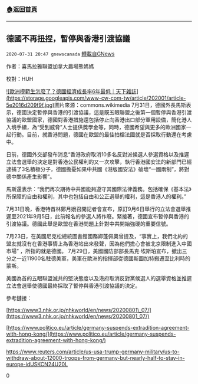 ###  [:house:返回首頁](https://github.com/ourhimalayas/txt)
---

## 德國不再扭捏，暫停與香港引渡協議
`2020-07-31 20:47 gnewscanada` [轉載自GNews](https://gnews.org/zh-hant/281689/)

作者：喜馬拉雅聯盟加拿大農場熊媽媽

校對：HUH


[!\[歐洲模範生怎麼了？德國經濟成長率6年最低｜天下雜誌\](https://storage.googleapis.com/www-cw-com-tw/article/202001/article-5e2016d209f9f.jpg)](https://www.google.ca/url?sa=i&amp;url=https%3A%2F%2Fwww.cw.com.tw%2Farticle%2F5098645&amp;psig=AOvVaw37lxxQttarf0Eyg6SivzNm&amp;ust=1596328954443000&amp;source=images&amp;cd=vfe&amp;ved=0CAIQjRxqFwoTCPCpk_zi-OoCFQAAAAAdAAAAABAm)圖片來源：commons.wikimedia 
7月31日，德國外長馬斯表示，德國決定暫停與香港的引渡協議，這是既五眼聯盟之後第一個暫停與香港引渡協議的歐盟國家，德國對香港措施還包括停止向香港出口部分軍用設備，簡化港人入境手續，為“受到威脅”人士提供獎學金等，同時，德國希望與更多的歐洲國家一起行動。目前，就香港問題，德國在歐盟的最佳拍檔法國就是否採取行動還在考慮中。

日前，德國外交部發布消息“香港政府取消10多名反對派候選人參選資格以及推遲立法會選舉的決定是對香港公民權利的又一次攻擊，執行香港國安法的新部門已經逮捕了3名積極分子，德國擔憂如果中共國《港版國安法》破壞“一國兩制”，將對德中關係產生影響”。

馬斯還表示：“我們再次期待中共國能夠遵守其國際法律義務。包括確保《基本法》所保障的自由和權利，其中也包括自由和公正選舉的權利，這是香港人的權利。”

7月31日晚，香港特首林鄭月娥召開記者會宣布，原訂9月6日舉行的立法會選舉推遲至2021年9月5日，此前報名的參選人將作廢。緊接著，德國宣布暫停與香港的引渡協議。德國此舉是歐盟在香港問題上針對中共開始強硬的重要信號。

7月23日，在美國尼克松總統圖書館國務卿蓬佩奧曾提及，“事實上，我們北約的盟友就沒有在香港事情上為香港站出來發聲，因為他們擔心會被北京限制進入中國市場” ，所指的就是德國。 7月29日，美國國防部部長馬克·埃斯珀宣布，撤出三分之一近11900名駐德美軍，美軍在歐洲的指揮部從德國斯圖加特搬遷至比利時的蒙斯。

美國為首的五眼聯盟滅共的堅決態度以及港府取消反對黨候選人的選舉資格並推遲立法會選舉使德國最終採取了暫停與香港引渡協議的決定。

參考鏈接：

[https://www3.nhk.or.jp/nhkworld/en/news/20200801\_07/](https://www3.nhk.or.jp/nhkworld/en/news/20200801_07/)

[https://www.politico.eu/article/germany-suspends-extradition-agreement-with-hong-kong/](https://www.politico.eu/article/germany-suspends-extradition-agreement-with-hong-kong/)

[https://www.reuters.com/article/us-usa-trump-germany-military/us-to-withdraw-about-12000-troops-from-germany-but-nearly-half-to-stay-in- europe-idUSKCN24U20L](https://www.reuters.com/article/us-usa-trump-germany-military/us-to-withdraw-about-12000-troops-from-germany-but-nearly-half-to-stay-in-europe-idUSKCN24U20L)

0
